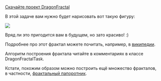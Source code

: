 [Скачайте проект DragonFractal](https://ulearn.me/Courses/BasicProgramming/Part01/BasicProgramming/Slides/L040_Loops/DragonFractal.exercise.zip)

В этой задаче вам нужно будет нарисовать вот такую фигуру:

<img src="https://ulearn.me/Courses/BasicProgramming/Part01/BasicProgramming/Slides/L040_Loops/dragon.png"/>

Вряд ли это пригодится вам в будущем, но зато красиво! :)

Подробнее про этот фрактал можете почитать, например, в [википедии](http://en.wikipedia.org/wiki/Dragon_curve).

Алгоритм построения фрактала читайте в комментариях в классе DragonFractalTask.

Кстати, похожим образом можно построить ещё множество фракталов, в частности, [фрактальный папоротник](https://en.wikipedia.org/wiki/Barnsley_fern).
